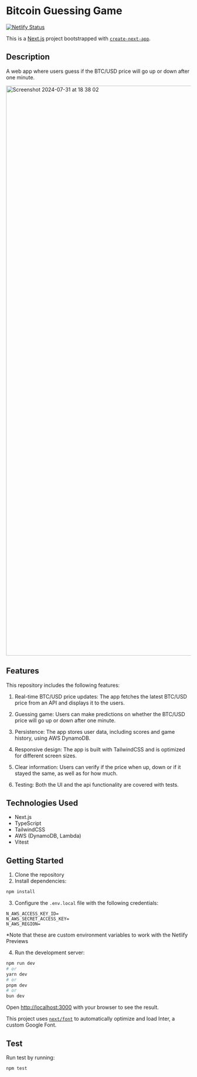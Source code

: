 # Bitcoin Guessing Game

[![Netlify Status](https://api.netlify.com/api/v1/badges/57ea68f1-f6d9-4a4d-bda7-8cdcd54afa50/deploy-status)](https://app.netlify.com/sites/btc-guessing-game/deploys)

This is a [Next.js](https://nextjs.org/) project bootstrapped with [`create-next-app`](https://github.com/vercel/next.js/tree/canary/packages/create-next-app).

## Description

A web app where users guess if the BTC/USD price will go up or down after one minute.

<img width="1552" alt="Screenshot 2024-07-31 at 18 38 02" src="https://github.com/user-attachments/assets/4b49bc0e-1304-4b80-9b8a-48b5158dd6c2">

## Features

This repository includes the following features:

1. Real-time BTC/USD price updates: The app fetches the latest BTC/USD price from an API and displays it to the users.

2. Guessing game: Users can make predictions on whether the BTC/USD price will go up or down after one minute.

3. Persistence: The app stores user data, including scores and game history, using AWS DynamoDB.

4. Responsive design: The app is built with TailwindCSS and is optimized for different screen sizes.

5. Clear information: Users can verify if the price when up, down or if it stayed the same, as well as for how much.

6. Testing: Both the UI and the api functionality are covered with tests.


## Technologies Used

- Next.js
- TypeScript
- TailwindCSS
- AWS (DynamoDB, Lambda)
- Vitest

## Getting Started

1. Clone the repository
2. Install dependencies:
```bash
npm install
```
3. Configure the `.env.local` file with the following credentials:
  ```
N_AWS_ACCESS_KEY_ID=
N_AWS_SECRET_ACCESS_KEY=
N_AWS_REGION=
  ```
*Note that these are custom environment variables to work with the Netlify Previews

4. Run the development server:

```bash
npm run dev
# or
yarn dev
# or
pnpm dev
# or
bun dev
```

Open [http://localhost:3000](http://localhost:3000) with your browser to see the result.

This project uses [`next/font`](https://nextjs.org/docs/basic-features/font-optimization) to automatically optimize and load Inter, a custom Google Font.

## Test

Run test by running:
```bash
npm test
```
